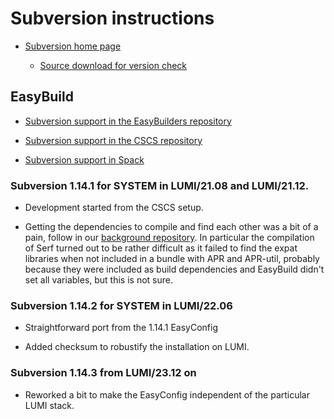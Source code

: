 # Subversion instructions

  * [Subversion home page](https://subversion.apache.org/)

      * [Source download for version check](https://subversion.apache.org/download.cgi)


## EasyBuild

  * [Subversion support in the EasyBuilders repository](https://github.com/easybuilders/easybuild-easyconfigs/tree/develop/easybuild/easyconfigs/s/Subversion)

  * [Subversion support in the CSCS repository](https://github.com/eth-cscs/production/tree/master/easybuild/easyconfigs/s/Subversion)

  * [Subversion support in Spack](https://github.com/spack/spack/tree/develop/var/spack/repos/builtin/packages/subversion)


### Subversion 1.14.1 for SYSTEM in LUMI/21.08 and LUMI/21.12.

  * Development started from the CSCS setup.

  * Getting the dependencies to compile and find each other was a bit of a pain,
    follow in our [background repository](https://github.com/Lumi-supercomputer/LUMI-EasyBuild-background).
    In particular the compilation of Serf turned out to be rather difficult as it failed
    to find the expat libraries when not included in a bundle with APR and APR-util,
    probably because they were included as build dependencies and EasyBuild didn't
    set all variables, but this is not sure.


### Subversion 1.14.2 for SYSTEM in LUMI/22.06

  * Straightforward port from the 1.14.1 EasyConfig

  * Added checksum to robustify the installation on LUMI.


### Subversion 1.14.3 from LUMI/23.12 on

  * Reworked a bit to make the EasyConfig independent of the particular
    LUMI stack.
